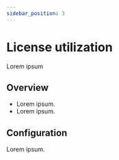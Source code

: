 ```yaml
---
sidebar_position: 3
---
```


# License utilization

Lorem ipsum
## Overview

- Lorem ipsum.
- Lorem ipsum.

## Configuration

Lorem ipsum.